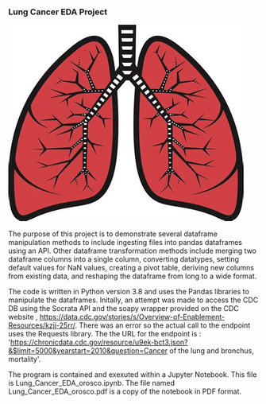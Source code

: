 
### Lung Cancer EDA Project

![screen](https://github.com/cjorosco/Portfolio/blob/main/Project2_Lung_Cancer_EDA/lungs.jpg)
											
											
The purpose of this project is to demonstrate several dataframe manipulation methods to include ingesting files into pandas dataframes using an API. Other dataframe transformation methods include merging two dataframe columns into a single column, converting datatypes, setting default values for NaN values, creating a pivot table, deriving new columns from existing data, and reshaping the dataframe from long to a wide format.

The code is written in Python version 3.8 and uses the Pandas libraries to manipulate the dataframes. Initally, an attempt was made to access the CDC DB using the Socrata API and the soapy wrapper provided on the CDC website , https://data.cdc.gov/stories/s/Overview-of-Enablement-Resources/kzjj-25rr/.  There was an error so the actual call to the endpoint uses the Requests library. The the URL for the endpoint is : 
'https://chronicdata.cdc.gov/resource/u9ek-bct3.json?&$limit=5000&yearstart=2010&question=Cancer of the lung and bronchus, mortality'.

The program is contained and exexuted within a Jupyter Notebook.  This file is Lung_Cancer_EDA_orosco.ipynb.  The file named Lung_Cancer_EDA_orosco.pdf is a copy of the notebook in PDF format.
